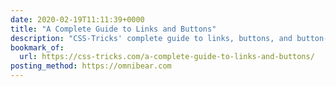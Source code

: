 ```yaml
---
date: 2020-02-19T11:11:39+0000
title: "A Complete Guide to Links and Buttons"
description: "CSS-Tricks' complete guide to links, buttons, and button-like inputs in HTML, CSS, and JavaScript."
bookmark_of:
  url: https://css-tricks.com/a-complete-guide-to-links-and-buttons/
posting_method: https://omnibear.com
---
```

